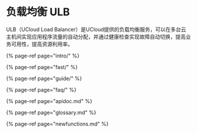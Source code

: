 # 负载均衡 ULB

ULB（UCloud Load Balancer）是UCloud提供的负载均衡服务，可以在多台云主机间实现应用程序流量的自动分配，并通过健康检查实现故障自动切换，提高业务可用性，提高资源利用率。



{% page-ref page="intro/" %}

{% page-ref page="fast/" %}

{% page-ref page="guide/" %}

{% page-ref page="faq/" %}

{% page-ref page="apidoc.md" %}

{% page-ref page="glossary.md" %}

{% page-ref page="newfunctions.md" %}

